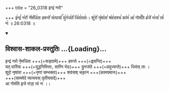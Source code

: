 +++
title = "26_0318 इन्द्रं नरो"

+++
इ꣢न्द्रं꣣ न꣡रो꣢ ने꣣म꣡धि꣢ता हवन्ते꣣ य꣡त्पार्या꣢꣯ यु꣣न꣡ज꣢ते꣣ धि꣢य꣣स्ताः꣢। शू꣢रो꣣ नृ꣡षा꣢ता꣣ श्र꣡व꣢सश्च꣣ का꣢म꣣ आ꣡ गोम꣢꣯ति व्र꣣जे꣡ भ꣢जा꣣ त्वं꣡ नः꣢ ॥ 26:0318 ॥

<div class="js_include" newlevelforh1="2" title="विश्वास-शाकल-प्रस्तुतिः" unfilled url="/vedAH_Rk/shAkalam/saMhitA/vishvAsa-prastutiH/07/027/01_indraM_naro.md">
<details open><summary><h2>विश्वास-शाकल-प्रस्तुतिः ...{Loading}...</h2></summary>


इन्द्रं नरो ने॒मधि॑ता +++(=सङ्ग्रामे)+++ हवन्ते +++(=ह्वयन्ति)+++  
यत् पारि॑या +++(=युद्धनिमित्ताः, साम्नि भेदः)+++ यु॒नज॑ते +++(=प्रयुज्यन्ते)+++ धिय॑स् ताः ।  
शूरो॒ नृषा॑ता +++(=नृणां सम्भक्ता)+++ शव॑सश् चका॒न +++(कामयमानः)+++  
+++(सामवेदे व्यत्ययस् तृतीयपादे)+++  
आ गोम॑ति व्र॒जे भ॑जा॒ त्वं नः॑ ।।

</details>
</div>